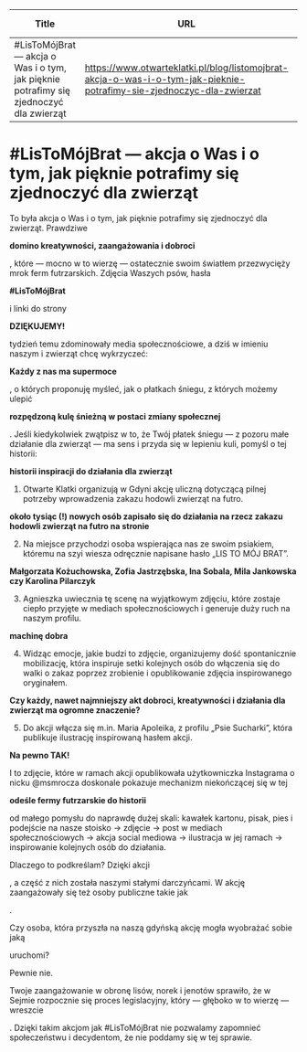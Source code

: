 | Title              | URL                | Author             | Publication Date   |
|--------------------|--------------------|--------------------|--------------------|
| #LisToMójBrat — akcja o Was i o tym, jak pięknie potrafimy się zjednoczyć dla zwierząt | https://www.otwarteklatki.pl/blog/listomojbrat-akcja-o-was-i-o-tym-jak-pieknie-potrafimy-sie-zjednoczyc-dla-zwierzat | Otwarte Klatki | 18/10/2024 |


# #LisToMójBrat — akcja o Was i o tym, jak pięknie potrafimy się zjednoczyć dla zwierząt

To była akcja o Was i o tym, jak pięknie potrafimy się zjednoczyć dla zwierząt. Prawdziwe

**domino kreatywności, zaangażowania i dobroci**

, które — mocno w to wierzę — ostatecznie swoim światłem przezwycięży mrok ferm futrzarskich. Zdjęcia Waszych psów, hasła

**#LisToMójBrat**

i linki do strony

**DZIĘKUJEMY!**

tydzień temu zdominowały media społecznościowe, a dziś w imieniu naszym i zwierząt chcę wykrzyczeć:

**Każdy z nas ma supermoce**

, o których proponuję myśleć, jak o płatkach śniegu, z których możemy ulepić

**rozpędzoną kulę śnieżną w postaci zmiany społecznej**

. Jeśli kiedykolwiek zwątpisz w to, że Twój płatek śniegu — z pozoru małe działanie dla zwierząt — ma sens i przyda się w lepieniu kuli, pomyśl o tej historii:

**historii inspiracji do działania dla zwierząt**

1. Otwarte Klatki organizują w Gdyni akcję uliczną dotyczącą pilnej potrzeby wprowadzenia zakazu hodowli zwierząt na futro.

**około tysiąc (!) nowych osób zapisało się do działania na rzecz zakazu hodowli zwierząt na futro na stronie**

2. Na miejsce przychodzi osoba wspierająca nas ze swoim psiakiem, któremu na szyi wiesza odręcznie napisane hasło „LIS TO MÓJ BRAT”.

**Małgorzata Kożuchowska, Zofia Jastrzębska, Ina Sobala, Mila Jankowska czy Karolina Pilarczyk**

3. Agnieszka uwiecznia tę scenę na wyjątkowym zdjęciu, które zostaje ciepło przyjęte w mediach społecznościowych i generuje duży ruch na naszym profilu.

**machinę dobra**

4. Widząc emocje, jakie budzi to zdjęcie, organizujemy dość spontanicznie mobilizację, która inspiruje setki kolejnych osób do włączenia się do walki o zakaz poprzez zrobienie i opublikowanie zdjęcia inspirowanego oryginałem.

**Czy każdy, nawet najmniejszy akt dobroci, kreatywności i działania dla zwierząt ma ogromne znaczenie?**

5. Do akcji włącza się m.in. Maria Apoleika, z profilu „Psie Sucharki”, która publikuje ilustrację inspirowaną hasłem akcji.

**Na pewno TAK!**

I to zdjęcie, które w ramach akcji opublikowała użytkowniczka Instagrama o nicku @msmrocza doskonale pokazuje mechanizm niekończącej się w tej

**odeśle fermy futrzarskie do historii**

od małego pomysłu do naprawdę dużej skali: kawałek kartonu, pisak, pies i podejście na nasze stoisko -> zdjęcie -> post w mediach społecznościowych -> akcja social mediowa -> ilustracja w jej ramach -> inspirowanie kolejnych osób do działania.

Dlaczego to podkreślam? Dzięki akcji

, a część z nich została naszymi stałymi darczyńcami. W akcję zaangażowały się też osoby publiczne takie jak

.

Czy osoba, która przyszła na naszą gdyńską akcję mogła wyobrażać sobie jaką

uruchomi?

Pewnie nie.

Twoje zaangażowanie w obronę lisów, norek i jenotów sprawiło, że w Sejmie rozpocznie się proces legislacyjny, który — głęboko w to wierzę — wreszcie

. Dzięki takim akcjom jak #LisToMójBrat nie pozwalamy zapomnieć społeczeństwu i decydentom, że nie poddamy się w tej sprawie.

